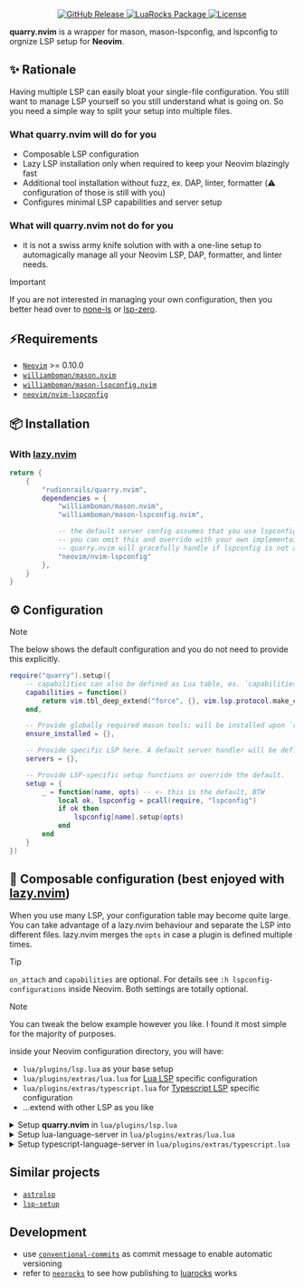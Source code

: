 <div align="center">
    <a href="https://github.com/rudionrails/quarry.nvim/releases/latest">
        <img alt="GitHub Release" src="https://img.shields.io/github/v/release/rudionrails/quarry.nvim?style=for-the-badge&logo=semver" />
    </a>
    <a href="https://luarocks.org/modules/rudionrails/quarry.nvim">
        <img alt="LuaRocks Package" src="https://img.shields.io/luarocks/v/rudionrails/quarry.nvim?style=for-the-badge&logo=lua" />
    <a/>
    <a href="https://github.com/rudionrails/quarry.nvim/blob/main/LICENSE">
        <img alt="License" src="https://img.shields.io/github/license/rudionrails/quarry.nvim?style=for-the-badge&logo=apache" />
    </a>
</div>


**quarry.nvim** is a wrapper for mason, mason-lspconfig, and lspconfig to orgnize LSP setup for **Neovim**.

## ✨ Rationale

Having multiple LSP can easily bloat your single-file configuration. You still want to manage LSP yourself so you still understand what is going on. So you need a simple way to split your setup into multiple files.

### What quarry.nvim will do for you

- Composable LSP configuration
- Lazy LSP installation only when required to keep your Neovim blazingly fast
- Additional tool installation without fuzz, ex. DAP, linter, formatter (⚠️ configuration of those is still with you)
- Configures minimal LSP capabilities and server setup

### What will quarry.nvim not do for you

- it is not a swiss army knife solution with with a one-line setup to automagically manage all your Neovim LSP, DAP, formatter, and linter needs.

> [!IMPORTANT]
>  If you are not interested in managing your own configuration, then you better head over to [none-ls](https://github.com/nvimtools/none-ls.nvim) or [lsp-zero](https://github.com/VonHeikemen/lsp-zero.nvim).

## ⚡️Requirements

- [`Neovim`](https://neovim.io/) >= 0.10.0
- [`williamboman/mason.nvim`](https://github.com/williamboman/mason.nvim)
- [`williamboman/mason-lspconfig.nvim`](https://github.com/williamboman/mason-lspconfig.nvim)
- [`neovim/nvim-lspconfig`](https://github.com/neovim/nvim-lspconfig)

## 📦 Installation

### With [lazy.nvim](https://github.com/folke/lazy.nvim)

```lua
return {
    {
        "rudionrails/quarry.nvim",
        dependencies = {
            "williamboman/mason.nvim",
            "williamboman/mason-lspconfig.nvim",

            -- the default server config assumes that you use lspconfig. If this is not the case,
            -- you can omit this and override with your own implementaiotn (see below examples).
            -- quarry.nvim will gracefully handle if lspconfig is not available.
            "neovim/nvim-lspconfig"
        },
    }
}

```

## ⚙️ Configuration

> [!NOTE]
> The below shows the default configuration and you do not need to provide this explicitly.

```lua
require("quarry").setup({
    -- capabilities can also be defined as Lua table, ex. `capabilities = {}`
    capabilities = function()
        return vim.tbl_deep_extend("force", {}, vim.lsp.protocol.make_client_capabilities())
    end,

    -- Provide globally required mason tools; will be installed upon `require("quarry").setup()`
    ensure_installed = {},

    -- Provide specific LSP here. A default server handler will be defined in any case.
    servers = {},

    -- Provide LSP-specific setup functions or override the default.
    setup = {
        _ = function(name, opts) -- <- this is the default, BTW
            local ok, lspconfig = pcall(require, "lspconfig")
            if ok then
                lspconfig[name].setup(opts)
            end
        end
    }
})
```

## 🚀 Composable configuration (best enjoyed with [lazy.nvim](https://github.com/folke/lazy.nvim))

When you use many LSP, your configuration table may become quite large. You can take advantage of a lazy.nvim behaviour and separate the LSP into different files. lazy.nvim merges the `opts` in case a plugin is defined multiple times.

> [!TIP]
> `on_attach` and `capabilities` are optional. For details see `:h lspconfig-configurations` inside Neovim. Both settings are totally optional.

> [!NOTE]
> You can tweak the below example however you like. I found it most simple for the majority of purposes.

inside your Neovim configuration directory, you will have:

- `lua/plugins/lsp.lua` as your base setup
- `lua/plugins/extras/lua.lua` for [Lua LSP](https://github.com/LuaLS/lua-language-server) specific configuration
- `lua/plugins/extras/typescript.lua` for [Typescript LSP](https://github.com/typescript-language-server/typescript-language-server) specific configuration
- ...extend with other LSP as you like

<details>
<summary>Setup <b>quarry.nvim</b> in <code>lua/plugins/lsp.lua</code></summary>

```lua
-- file: lua/plugins/quarry.lua
return {
    "rudionrails/quarry.nvim",
    event = "VeryLazy",
    dependencies = {
        "williamboman/mason.nvim",
        "williamboman/mason-lspconfig.nvim",
        "neovim/nvim-lspconfig",

        -- not required by quarry.nvim, just to show how to extend capabilities
        "hrsh7th/cmp-nvim-lsp",

        ---
        -- This takes advantage of lazy.nvim loading mechanism and makes Lazy aware to
        -- load modules from within /lua/plugins/extras/*
        --
        -- Alternatively, you can add this to lua/init.lua:
        --  
        --   -- ... require lazy.nvim as you usually would. Check out the documentation for detailed instructions ...
        --   require("lazy").setup({
        --       { import = "plugins" },
        --       { import = "extras" }, -- <- this is the relevant line, BTW
        --   }, {
        --       -- .. regular lazy.nvim configuration ...
        --   })
        { import = "plugins.extras" },
    },
    opts = {
        ---
        -- Define the features to be enabled (if supported) when the LSP attaches
        features = {
            "textDocument/documentHighlight",
            -- "textDocument/inlayHint",
            -- "textDocument/codeLens",
        },

        ---
        -- Define the keymaps to be set for the buffer when the LSP attaches. The syntax is similar to
        -- Lazy nvim.
        keys = {
            { "[d", vim.diagnostic.goto_prev },
            { "]d", vim.diagnostic.goto_next },
            { "K",  vim.lsp.buf.hover, desc = "Show lsp hover" },
            { "gD", vim.lsp.buf.declaration, desc = "[G]oto [D]eclaration" },
            { "gs", vim.lsp.buf.signature_help, desc = "[G]oto [s]ignature" },
            { "gd", vim.lsp.buf.definition, desc = "[G]oto [d]efinition" },
            { "gr", vim.lsp.buf.references, desc = "[G]oto [r]eferences" },
            { "gi", vim.lsp.buf.implementation, desc = "[G]oto [i]mplementation" },
            { "gt", vim.lsp.buf.type_definition, desc = "Goto [t]ype definition" },

            { "<leader>a", vim.lsp.buf.code_action, desc = "Code [a]ction" },
            { "<leader>r", vim.lsp.buf.rename, desc = "[R]ename word under cursor within project" },

            {
                "<leader>h",
                function(client, bufnr)
                    vim.lsp.inlay_hint.enable(not vim.lsp.inlay_hint.is_enabled({ bufnr = bufnr }))
                end,
                desc = "Toggle inlay [h]int",
            },

            -- vim.api.nvim_command('inoremap <C-space> <C-x><C-o>')
            { "<C-space>", "<C-x><C-o>", mode = "i", remap = false },
        }

        ---
        -- will be passed to every LSP. Alternatively, use `LspAttach` event.
        on_attach = function(client, bufnr)
            -- Enable completion triggered by <c-x><c-o>
            vim.bo[bufnr].omnifunc = "v:lua.vim.lsp.omnifunc"
        end,

        ---
        -- will be passed to every LSP.
        capabilities = function()
            local cmp_nvim_lsp = require("hrsh7th/cmp-nvim-lsp")

            return vim.tbl_deep_extend(
                "force",
                {},
                vim.lsp.protocol.make_client_capabilities(),
                cmp_nvim_lsp.default_capabilities()
            )
        end,
    },
}

```
</details>

<details>
<summary>Setup lua-language-server in <code>lua/plugins/extras/lua.lua</code></summary>

```lua
-- file: lua/plugins/extras/lua.lua
return {
    "rudionrails/quarry.nvim",
    opts = {
        servers = {
            lua_ls = {
                filetypes = { "lua" },
                ensure_installed = {
                    -- "lua_ls" itself will be automatically installed, since it is the key of the LSP
                    "stylua",
                    "luacheck",
                },
                opts = {
                    settings = {
                        Lua = {
                            completion = { callSnippet = "Replace" },
                            doc = { privateName = { "^_" } },
                            codeLens = { enable = true },
                            hint = {
                                enable = true,
                                setType = false,
                                paramType = true,
                                paramName = "Disable",
                                semicolon = "Disable",
                                arrayIndex = "Disable",
                            },
                            workspace = {
                                checkThirdParty = false,
                            },
                        },

                        -- Do not send telemetry data containing a randomized but unique identifier
                        telemetry = { enable = false },
                    },
                },
            },
        },
    },
}
```
</details>


<details>
<summary>Setup typescript-language-server in <code>lua/plugins/extras/typescript.lua</code></summary>

```lua
-- file: lua/plugins/extras/typescript.lua
return {
    "rudionrails/quarry.nvim",
    opts = {
        servers = {
            tsserver = {
                filetypes = {
                    "javascript",
                    "javascriptreact",
                    "javascript.jsx",
                    "typescript",
                    "typescriptreact",
                    "typescript.tsx",
                },

                ensure_installed = {
                    -- "tsserver" itself will be automatically installed, since it is the key of the LSP
                    "prettier", -- prettierd as alternative
                    "eslint", -- eslint_d as alternative
                },

                opts = {
                    completions = { completeFunctionCalls = true },
                    init_options = {
                        preferences = {
                            includeInlayParameterNameHints = "all", -- 'none' | 'literals' | 'all';
                            includeInlayParameterNameHintsWhenArgumentMatchesName = false,
                            includeInlayFunctionParameterTypeHints = true,
                            includeInlayVariableTypeHints = true,
                            includeInlayPropertyDeclarationTypeHints = true,
                            includeInlayFunctionLikeReturnTypeHints = true,
                            includeInlayEnumMemberValueHints = true,
                            importModuleSpecifierPreference = "non-relative",
                        },
                    },
                },
            },
        },
    },
}

```
</details>

## Similar projects

- [`astrolsp`](https://github.com/AstroNvim/astrolsp) 
- [`lsp-setup`](https://github.com/junnplus/lsp-setup.nvim)

## Development

- use [`conventional-commits`](https://www.conventionalcommits.org/) as commit message to enable automatic versioning
- refer to [`neorocks`](https://github.com/nvim-neorocks/sample-luarocks-plugin) to see how publishing to [luarocks](https://luarocks.org/) works
